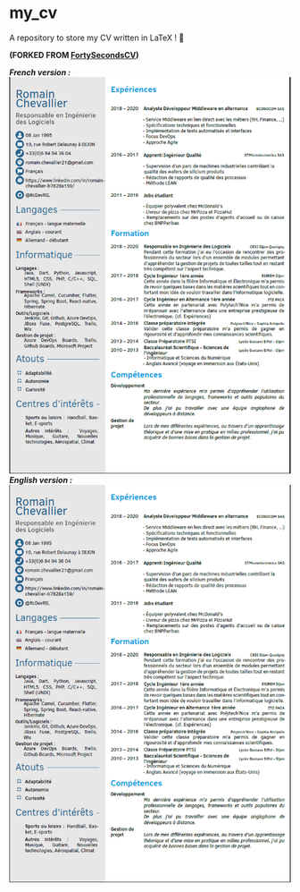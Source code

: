 # my_cv
A repository to store my CV written in LaTeX ! :rocket:

__(FORKED FROM [FortySecondsCV](https://github.com/PandaScience/FortySecondsCV))__

_**French version :**_
![french CV](https://github.com/RcDevRIL/my_cv/blob/master/pics/CV.PNG)
_**English version :**_
![english CV](https://github.com/RcDevRIL/my_cv/blob/master/pics/CV_en.PNG)